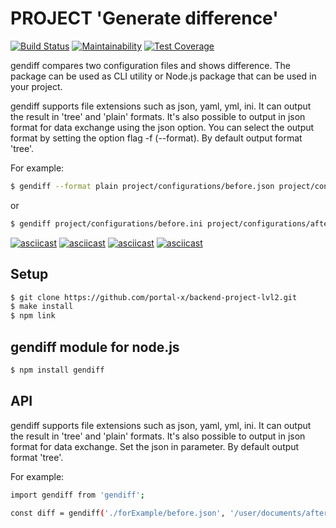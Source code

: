 # PROJECT 'Generate difference'

[![Build Status](https://travis-ci.org/portal-x/backend-project-lvl2.svg?branch=master)](https://travis-ci.org/portal-x/backend-project-lvl2)
[![Maintainability](https://api.codeclimate.com/v1/badges/413a2f24806cbc5270d3/maintainability)](https://codeclimate.com/github/portal-x/backend-project-lvl2/maintainability)
[![Test Coverage](https://api.codeclimate.com/v1/badges/413a2f24806cbc5270d3/test_coverage)](https://codeclimate.com/github/portal-x/backend-project-lvl2/test_coverage)

gendiff compares two configuration files and shows difference.
The package can be used as CLI utility or Node.js package that can be used in your project.

gendiff supports file extensions such as json, yaml, yml, ini. It can output the result in 'tree' and 'plain' formats. It's also possible to output in json format for data exchange using the json option. You can select the output format by setting the option flag -f (--format). By default output format 'tree'.

For example:

```bash
$ gendiff --format plain project/configurations/before.json project/configurations/after.json
```

or

```bash
$ gendiff project/configurations/before.ini project/configurations/after.ini
```

[![asciicast](https://asciinema.org/a/wqiAl0MuWK2Ntixk9XQKkNS5D.svg)](https://asciinema.org/a/wqiAl0MuWK2Ntixk9XQKkNS5D)
[![asciicast](https://asciinema.org/a/DjwYoe9T8EP9Zf9hEgxo28WOe.svg)](https://asciinema.org/a/DjwYoe9T8EP9Zf9hEgxo28WOe)
[![asciicast](https://asciinema.org/a/ONHRxftuhPFNoiG4COiVs9Dyx.svg)](https://asciinema.org/a/ONHRxftuhPFNoiG4COiVs9Dyx)
[![asciicast](https://asciinema.org/a/PgTyYQfxYbEe7algKv3qUjt8m.svg)](https://asciinema.org/a/PgTyYQfxYbEe7algKv3qUjt8m)

## Setup

```sh
$ git clone https://github.com/portal-x/backend-project-lvl2.git
$ make install
$ npm link
```

## gendiff module for node.js

```sh
$ npm install gendiff
```

## API

gendiff supports file extensions such as json, yaml, yml, ini. It can output the result in 'tree' and 'plain' formats. It's also possible to output in json format for data exchange. Set the json in parameter. By default output format 'tree'.

For example:

```sh
import gendiff from 'gendiff';

const diff = gendiff('./forExample/before.json', '/user/documents/after.json', 'json');

```
